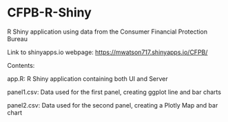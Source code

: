 # CFPB-R-Shiny
R Shiny application using data from the Consumer Financial Protection Bureau 

Link to shinyapps.io webpage: https://mwatson717.shinyapps.io/CFPB/

Contents:

app.R: R Shiny application containing both UI and Server

panel1.csv: Data used for the first panel, creating ggplot line and bar charts

panel2.csv: Data used for the second panel, creating a Plotly Map and bar chart
